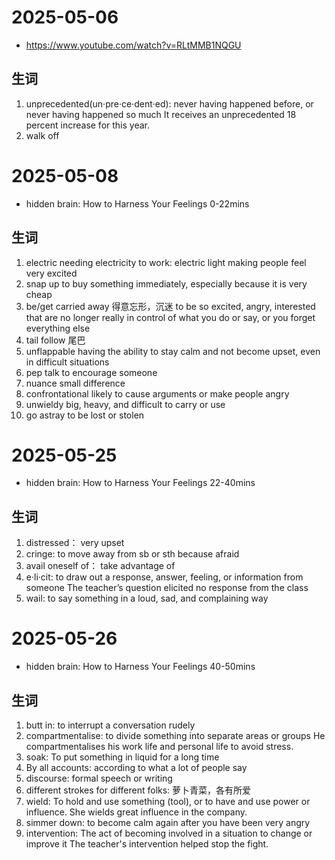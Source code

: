 # 2025-05-06
- https://www.youtube.com/watch?v=RLtMMB1NQGU
## 生词
1. unprecedented(un‧pre‧ce‧dent‧ed): never having happened before, or never having happened so much
  It receives an unprecedented 18 percent increase for this year.
2. walk off

# 2025-05-08
- hidden brain: How to Harness Your Feelings 0-22mins
## 生词
1. electric
  needing electricity to work: electric light
  making people feel very excited
2. snap up
  to buy something immediately, especially because it is very cheap
3. be/get carried away 得意忘形，沉迷
  to be so excited, angry, interested that are no longer really in control of what you do or say, or you forget everything else
4. tail
  follow
  尾巴
5. unflappable
  having the ability to stay calm and not become upset, even in difficult situations
6. pep talk
  to encourage someone
7. nuance
  small difference
8. confrontational
  likely to cause arguments or make people angry
9. unwieldy
  big, heavy, and difficult to carry or use
10. go astray
  to be lost or stolen

# 2025-05-25
- hidden brain: How to Harness Your Feelings 22-40mins
## 生词
1. distressed： very upset
2. cringe: to move away from sb or sth because afraid
3. avail oneself of： take advantage of
4. e‧li‧cit: to draw out a response, answer, feeling, or information from someone
  The teacher’s question elicited no response from the class
5. wail: to say something in a loud, sad, and complaining way

# 2025-05-26
- hidden brain: How to Harness Your Feelings 40-50mins
## 生词
1. butt in: to interrupt a conversation rudely
2. compartmentalise: to divide something into separate areas or groups
  He compartmentalises his work life and personal life to avoid stress.
3. soak: To put something in liquid for a long time
4. By all accounts: according to what a lot of people say
5. discourse: formal speech or writing
6. different strokes for different folks: 萝卜青菜，各有所爱
7. wield: To hold and use something (tool), or to have and use power or influence.
   She wields great influence in the company.
8. simmer down: to become calm again after you have been very angry
9. intervention: The act of becoming involved in a situation to change or improve it
    The teacher's intervention helped stop the fight.























